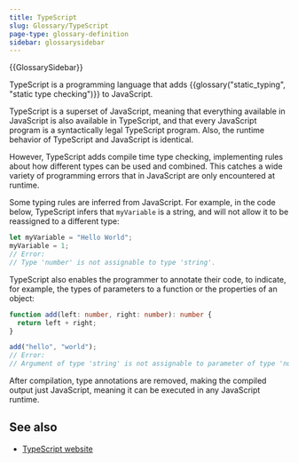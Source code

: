 ```yaml
---
title: TypeScript
slug: Glossary/TypeScript
page-type: glossary-definition
sidebar: glossarysidebar
---
```


{{GlossarySidebar}}

TypeScript is a programming language that adds {{glossary("static_typing", "static type checking")}} to JavaScript.

TypeScript is a superset of JavaScript, meaning that everything available in JavaScript is also available in TypeScript, and that every JavaScript program is a syntactically legal TypeScript program. Also, the runtime behavior of TypeScript and JavaScript is identical.

However, TypeScript adds compile time type checking, implementing rules about how different types can be used and combined. This catches a wide variety of programming errors that in JavaScript are only encountered at runtime.

Some typing rules are inferred from JavaScript. For example, in the code below, TypeScript infers that `myVariable` is a string, and will not allow it to be reassigned to a different type:

```js
let myVariable = "Hello World";
myVariable = 1;
// Error:
// Type 'number' is not assignable to type 'string'.
```

TypeScript also enables the programmer to annotate their code, to indicate, for example, the types of parameters to a function or the properties of an object:

```ts
function add(left: number, right: number): number {
  return left + right;
}

add("hello", "world");
// Error:
// Argument of type 'string' is not assignable to parameter of type 'number'.
```

After compilation, type annotations are removed, making the compiled output just JavaScript, meaning it can be executed in any JavaScript runtime.

## See also

- [TypeScript website](https://www.typescriptlang.org/)
